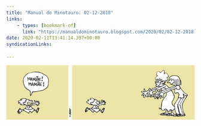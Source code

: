```yaml
---
title: "Manual do Minotauro: 02-12-2018"
links:
    - types: [bookmark-of]
      link: "https://manualdominotauro.blogspot.com/2020/02/02-12-2018.html"
date: 2020-02-11T13:41:14.397+00:00
syndicationLinks:

---
```


![](assets/tirinha.jpg)